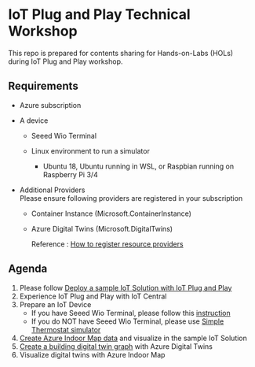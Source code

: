 # IoT Plug and Play Technical Workshop

This repo is prepared for contents sharing for Hands-on-Labs (HOLs) during IoT Plug and Play workshop.

## Requirements

- Azure subscription
- A device  
  - Seeed Wio Terminal

  - Linux environment to run a simulator  
    - Ubuntu 18, Ubuntu running in WSL, or Raspbian running on Raspberry Pi 3/4

- Additional Providers  
  Please ensure following providers are registered in your subscription  
  - Container Instance (Microsoft.ContainerInstance)  
  - Azure Digital Twins  (Microsoft.DigitalTwins)

    Reference : [How to register resource providers](docs/RegisterProviders.md)

## Agenda

1. Please follow [Deploy a sample IoT Solution with IoT Plug and Play](docs/Deployment.md)
1. Experience IoT Plug and Play with IoT Central
1. Prepare an IoT Device  
    - If you have Seeed Wio Terminal, please follow this [instruction](demo/Seeed_Wio_Terminal/docs/README.md)
    - If you do NOT have Seeed Wio Terminal, please use [Simple Thermostat simulator](docs/ConnectSimulator.md)
1. [Create Azure Indoor Map data](docs/IndoorMap.md) and visualize in the sample IoT Solution
1. [Create a building digital twin graph](docs/AzureDigitalTwins.md) with Azure Digital Twins
1. Visualize digital twins with Azure Indoor Map